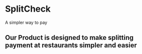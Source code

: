 # SplitCheck
A simpler way to pay
## Our Product is designed to make splitting payment at restaurants simpler and easier
